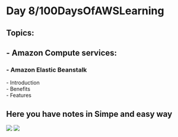 <h1>Day 8/100DaysOfAWSLearning</h1>


<h2>Topics:</h2>


<h2> - Amazon Compute services: </h2>
  <h3> - Amazon Elastic Beanstalk  </h3>
          - Introduction <br>
          - Benefits <br>
          - Features <br>
          
   
   <h2> Here you have notes in Simpe and easy way </h2>
   
   <img src = "https://github.com/thetechgirlgita/100-days-of-aws-learning/blob/master/Images/Day8/8_1.jpg">
   <img src = "https://github.com/thetechgirlgita/100-days-of-aws-learning/blob/master/Images/Day8/8_2.jpg">
